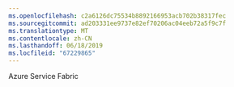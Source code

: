 ```yaml
---
ms.openlocfilehash: c2a6126dc75534b8892166953acb702b38317fec
ms.sourcegitcommit: ad203331ee9737e82ef70206ac04eeb72a5f9c7f
ms.translationtype: MT
ms.contentlocale: zh-CN
ms.lasthandoff: 06/18/2019
ms.locfileid: "67229865"
---
```

Azure Service Fabric